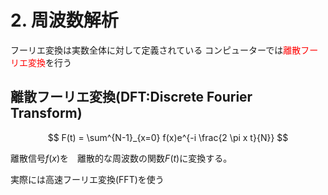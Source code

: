 <!-- 自動生成されたプリアンブル ここから -->
<!-- // $width:"841.89" -->
<!-- // $height:"595.28" -->
<!-- // $page_number:"true" -->
<!-- // $page:"33" -->
<!-- // $absolute_page:"33" -->
<!-- // $h2:"none" -->
<!-- // $h3:"none" -->
<!-- // $title:"true" -->
<!-- // $state_title:"2" -->
<!-- 自動生成されたプリアンブル ここまで -->

<!-- 前のページから引き継いだタイトル ここから -->
<!-- 前のページから引き継いだタイトル ここまで -->
# 2. 周波数解析
フーリエ変換は実数全体に対して定義されている
コンピューターでは<font color="red">離散フーリエ変換</font>を行う

## 離散フーリエ変換(DFT:Discrete Fourier Transform)
$$
F(t) = \sum^{N-1}_{x=0} f(x)e^{-i \frac{2 \pi x t}{N}}
$$

離散信号$f(x)$を　離散的な周波数の関数$F(t)$に変換する。

実際には高速フーリエ変換(FFT)を使う

